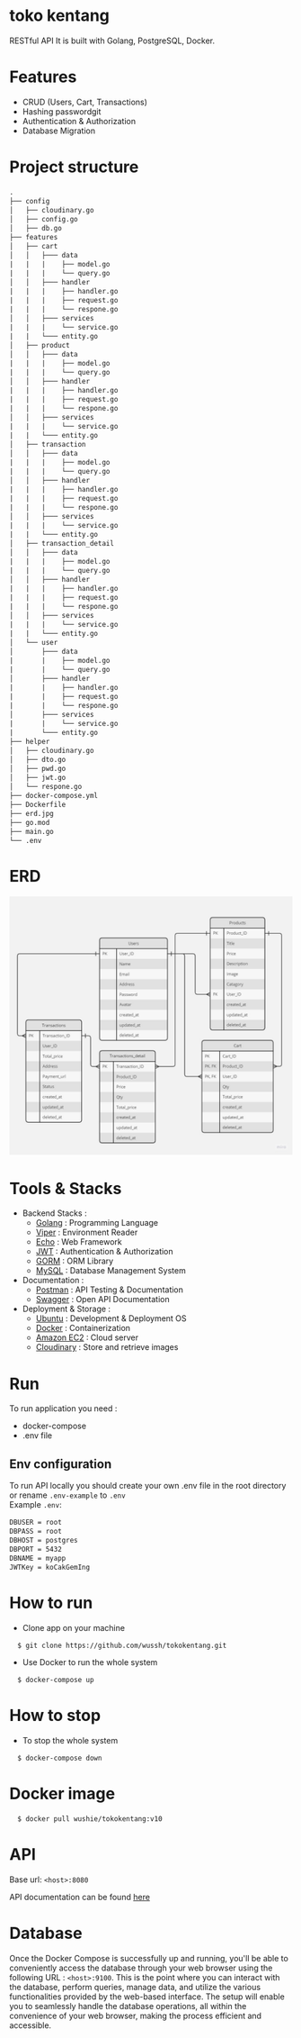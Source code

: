 # toko kentang
RESTful API
It is built with Golang, PostgreSQL, Docker.

# Features
- CRUD (Users, Cart, Transactions)
- Hashing passwordgit 
- Authentication & Authorization
- Database Migration

# Project structure

```
.      
├── config     
│   ├── cloudinary.go        
│   ├── config.go      
│   ├── db.go      
├── features
│   ├── cart
│   │   ├─── data
|   |   |    ├── model.go
|   |   |    └── query.go      
│   │   ├─── handler
|   |   |    ├── handler.go
|   |   |    ├── request.go   
|   |   |    └── respone.go     
│   │   ├─── services
|   |   |    └── service.go
|   |   └─── entity.go
│   ├── product
│   │   ├─── data
|   |   |    ├── model.go
|   |   |    └── query.go      
│   │   ├─── handler
|   |   |    ├── handler.go
|   |   |    ├── request.go   
|   |   |    └── respone.go     
│   │   ├─── services
|   |   |    └── service.go
|   |   └─── entity.go
│   ├── transaction
│   │   ├─── data
|   |   |    ├── model.go
|   |   |    └── query.go      
│   │   ├─── handler
|   |   |    ├── handler.go
|   |   |    ├── request.go   
|   |   |    └── respone.go     
│   │   ├─── services
|   |   |    └── service.go
|   |   └─── entity.go
│   ├── transaction_detail
│   │   ├─── data
|   |   |    ├── model.go
|   |   |    └── query.go      
│   │   ├─── handler
|   |   |    ├── handler.go
|   |   |    ├── request.go   
|   |   |    └── respone.go     
│   │   ├─── services
|   |   |    └── service.go
|   |   └─── entity.go
│   └── user
│       ├─── data
|       |    ├── model.go
|       |    └── query.go      
│       ├─── handler
|       |    ├── handler.go
|       |    ├── request.go   
|       |    └── respone.go     
│       ├─── services
|       |    └── service.go
|       └─── entity.go
├── helper 
│   ├── cloudinary.go        
│   ├── dto.go
│   ├── pwd.go      
│   ├── jwt.go  
│   └── respone.go                
├── docker-compose.yml  
├── Dockerfile       
├── erd.jpg          
├── go.mod       
├── main.go
└── .env
```

# ERD
![run](./erd.jpg)

# Tools & Stacks
- Backend Stacks :
  - [Golang](https://go.dev/) : Programming Language
  - [Viper](https://github.com/spf13/viper) : Environment Reader
  - [Echo](https://echo.labstack.com/) : Web Framework
  - [JWT](https://jwt.io/) : Authentication & Authorization
  - [GORM](https://gorm.io/) : ORM Library
  - [MySQL](https://gorm.io/) : Database Management System
- Documentation :
  - [Postman](https://www.postman.com/) : API Testing & Documentation
  - [Swagger](https://swagger.io/) : Open API Documentation
- Deployment & Storage :
  - [Ubuntu](https://ubuntu.com/) : Development & Deployment OS
  - [Docker](https://docker.com/) : Containerization
  - [Amazon EC2](https://aws.amazon.com/) : Cloud server
  - [Cloudinary](https://cloudinary.com/) : Store and retrieve images

# Run
To run application you need :
- docker-compose
- .env file
## Env configuration

To run API locally you should create your own .env file in the root directory or rename `.env-example` to `.env`  
Example `.env`:
```env
DBUSER = root
DBPASS = root
DBHOST = postgres
DBPORT = 5432
DBNAME = myapp
JWTKey = koCakGemIng
```
# How to run

- Clone app on your machine
```
  $ git clone https://github.com/wussh/tokokentang.git
```
- Use Docker to run the whole system
```
  $ docker-compose up
```
# How to stop
- To stop the whole system
```
  $ docker-compose down
```

# Docker image
```
  $ docker pull wushie/tokokentang:v10
```
# API

Base url: `<host>:8080`

API documentation can be found [here](https://app.swaggerhub.com/apis/wussh/TokoKentang/1.0.0)

# Database

Once the Docker Compose is successfully up and running, you'll be able to conveniently access the database through your web browser using the following URL : `<host>:9100`. This is the point where you can interact with the database, perform queries, manage data, and utilize the various functionalities provided by the web-based interface. The setup will enable you to seamlessly handle the database operations, all within the convenience of your web browser, making the process efficient and accessible.